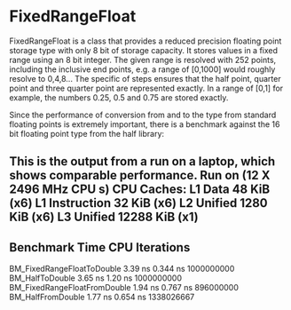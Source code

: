 # FixedRangeFloat

FixedRangeFloat is a class that provides a reduced precision floating point storage type
with only 8 bit of storage capacity. It stores values in a fixed range using an 8 bit integer.
The given range is resolved with 252 points, including the inclusive end points, e.g. a range
of [0,1000] would roughly resolve to 0,4,8... The specific of steps ensures that the half point, quarter point and three quarter point are represented exactly. In a range of [0,1] for example, the numbers 0.25, 0.5 and 0.75 are stored exactly.

Since the performance of conversion from and to the type from standard floating points is extremely
important, there is a benchmark against the 16 bit floating point type from the half library:

This is the output from a run on a laptop, which shows comparable performance.
Run on (12 X 2496 MHz CPU s)
CPU Caches:
  L1 Data 48 KiB (x6)
  L1 Instruction 32 KiB (x6)
  L2 Unified 1280 KiB (x6)
  L3 Unified 12288 KiB (x1)
-----------------------------------------------------------------------
Benchmark                             Time             CPU   Iterations
-----------------------------------------------------------------------
BM_FixedRangeFloatToDouble         3.39 ns        0.344 ns   1000000000
BM_HalfToDouble                    3.65 ns         1.20 ns   1000000000
BM_FixedRangeFloatFromDouble       1.94 ns        0.767 ns    896000000
BM_HalfFromDouble                  1.77 ns        0.654 ns   1338026667